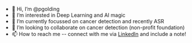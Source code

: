- 👋 Hi, I’m @pgolding
- 👀 I’m interested in Deep Learning and AI magic
- 🌱 I’m currently focussed on cancer detection and recently ASR
- 💞️ I’m looking to collaborate on cancer detection (non-profit foundation)
- 📫 How to reach me -- connect with me via [LinkedIn](https://www.linkedin.com/in/paulgolding/) and include a note!

<!---
pgolding/pgolding is a ✨ special ✨ repository because its `README.md` (this file) appears on your GitHub profile.
You can click the Preview link to take a look at your changes.
--->
